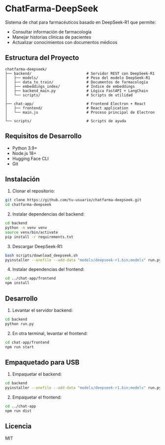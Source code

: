 # ChatFarma-DeepSeek

Sistema de chat para farmacéuticos basado en DeepSeek-R1 que permite:
- Consultar información de farmacología
- Manejar historias clínicas de pacientes
- Actualizar conocimientos con documentos médicos

## Estructura del Proyecto

```
chatfarma-deepseek/
├── backend/                         # Servidor REST con DeepSeek-R1
│   ├── models/                      # Peso del modelo DeepSeek-R1
│   ├── data_to_train/               # Documentos de farmacología
│   ├── embeddings_index/            # Índice de embeddings
│   ├── backend_main.py              # Lógica FastAPI + LangChain
│   └── scripts/                     # Scripts de utilidad
│
├── chat-app/                        # Frontend Electron + React
│   ├── frontend/                    # React application
│   └── main.js                      # Proceso principal de Electron
│
└── scripts/                         # Scripts de ayuda
```

## Requisitos de Desarrollo

- Python 3.9+
- Node.js 18+
- Hugging Face CLI
- Git

## Instalación

1. Clonar el repositorio:
```bash
git clone https://github.com/tu-usuario/chatfarma-deepseek.git
cd chatfarma-deepseek
```

2. Instalar dependencias del backend:
```bash
cd backend
python -m venv venv
source venv/bin/activate
pip install -r requirements.txt
```

3. Descargar DeepSeek-R1:
```bash
bash scripts/download_deepseek.sh
pyinstaller --onefile --add-data "models/deepseek-r1.bin;models" run.py
```

4. Instalar dependencias del frontend:
```bash
cd ../chat-app/frontend
npm install
```

## Desarrollo

1. Levantar el servidor backend:
```bash
cd backend
python run.py
```

2. En otra terminal, levantar el frontend:
```bash
cd chat-app/frontend
npm run start
```

## Empaquetado para USB

1. Empaquetar el backend:
```bash
cd backend
pyinstaller --onefile --add-data "models/deepseek-r1.bin;models" run.py
```

2. Empaquetar el frontend:
```bash
cd ../chat-app
npm run dist
```

## Licencia

MIT
